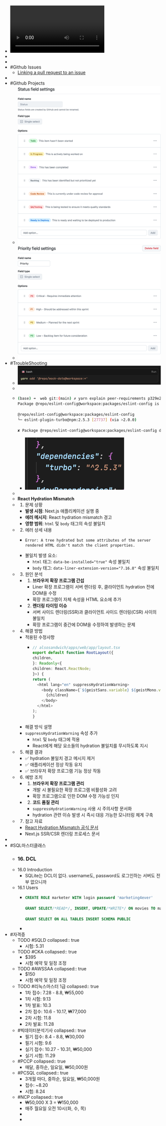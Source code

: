 - ![Screen Recording 2025-05-29 at 22.35.04.mov](../assets/Screen_Recording_2025-05-29_at_22.35.04_1748525966447_0.mov)
-
-
- #Github Issues
	- [Linking a pull request to an issue](https://docs.github.com/en/issues/tracking-your-work-with-issues/using-issues/linking-a-pull-request-to-an-issue)
-
- #Github Projects
	- ![image.png](../assets/image_1748496324264_0.png)
	- ![image.png](../assets/image_1748496348548_0.png)
- #TroubleShooting
	- ![image.png](../assets/image_1748504858317_0.png)
	-
	- ```bash
	  (base) ➜  web git:(main) ✗ yarn explain peer-requirements p329e2
	  Package @repo/eslint-config@workspace:packages/eslint-config is requested to provide turbo by its descendants
	  
	  @repo/eslint-config@workspace:packages/eslint-config
	  └─ eslint-plugin-turbo@npm:2.5.3 [27737] (via >2.0.0)
	  
	  ✘ Package @repo/eslint-config@workspace:packages/eslint-config does not provide turbo.
	  ```
		- ![image.png](../assets/image_1748504879492_0.png)
	-
	- **React Hydration Mismatch**
	- 1. 문제 상황
		- **발생 시점**: Next.js 애플리케이션 실행 중
		- **에러 메시지**: React hydration mismatch 경고
		- **영향 범위**: `html` 및 `body` 태그의 속성 불일치
	- 2. 에러 상세 내용
		- ```
		  Error: A tree hydrated but some attributes of the server rendered HTML didn't match the client properties.
		  ```
		- 불일치 발생 요소:
			- `html` 태그: `data-be-installed="true"` 속성 불일치
			- `body` 태그: `data-liner-extension-version="7.16.8"` 속성 불일치
	- 3. 원인 분석
		- 1. **브라우저 확장 프로그램 간섭**
			- Liner 확장 프로그램이 서버 렌더링 후, 클라이언트 hydration 전에 DOM을 수정
			- 확장 프로그램이 자체 속성을 HTML 요소에 추가
		- 2. **렌더링 타이밍 이슈**
			- 서버 사이드 렌더링(SSR)과 클라이언트 사이드 렌더링(CSR) 사이의 불일치
			- 확장 프로그램이 중간에 DOM을 수정하여 발생하는 문제
	- 4. 해결 방법
		- 적용된 수정사항
			- ```typescript
			  // alsosandwich/apps/web/app/layout.tsx
			  export default function RootLayout({
			  children,
			  }: Readonly<{
			  children: React.ReactNode;
			  }>) {
			  return (
			    <html lang="en" suppressHydrationWarning>
			      <body className={`${geistSans.variable} ${geistMono.variable}`} suppressHydrationWarning>
			        {children}
			      </body>
			    </html>
			  );
			  }
			  ```
		- 해결 방식 설명
		- `suppressHydrationWarning` 속성 추가
			- `html` 및 `body` 태그에 적용
			- React에게 해당 요소들의 hydration 불일치를 무시하도록 지시
	- 5. 해결 결과
		- ✅ hydration 불일치 경고 메시지 제거
		- ✅ 애플리케이션 정상 작동 유지
		- ✅ 브라우저 확장 프로그램 기능 정상 작동
	- 6. 예방 조치
		- 1. **브라우저 확장 프로그램 관리**
			- 개발 시 불필요한 확장 프로그램 비활성화 고려
			- 확장 프로그램으로 인한 DOM 수정 가능성 인지
		- 2. **코드 품질 관리**
			- `suppressHydrationWarning` 사용 시 주의사항 문서화
			- hydration 관련 이슈 발생 시 즉시 대응 가능한 모니터링 체계 구축
	- 7. 참고 자료
		- [React Hydration Mismatch 공식 문서](https://react.dev/link/hydration-mismatch)
		- Next.js SSR/CSR 렌더링 프로세스 문서
-
- #SQL마스터클래스
	- ### 16. DCL
	- 16.0 Introduction
		- SQLite는 DCL이 없다. username도, password도 로그인하는 서버도 전부 없으니까
	- 16.1 Users
		- ```sql
		  CREATE ROLE marketer WITH login password 'marketing4ever'
		  
		  GRANT SELECT/*READ*/, INSERT, UPDATE/*WRITE*/ ON movies TO marketer;
		  
		  GRANT SELECT ON ALL TABLES INSERT SCHEMA PUBLIC
		  ```
		-
- #자격증
	- TODO #SQLD
	  collapsed:: true
		- 시험: 5.31
	- TODO #CKA
	  collapsed:: true
		- $395
		- 시험 예약 및 일정 조정
	- TODO #AWSSAA
	  collapsed:: true
		- $150
		- 시험 예약 및 일정 조정
	- TODO #리눅스마스터 1급
	  collapsed:: true
		- 1차 접수: 7.28 - 8.8, ₩55,000
		- 1차 시험: 9.13
		- 1차 발표: 10.3
		- 2차 접수: 10.6 - 10.17, ₩77,000
		- 2차 시험: 11.8
		- 2차 발표: 11.28
	- #빅데이터분석기사
	  collapsed:: true
		- 필기 접수: 8.4 - 8.8, ₩30,000
		- 필기 시험: 9.6
		- 실기 접수: 10.27 - 10.31, ₩50,000
		- 실기 시험: 11.29
	- #PCCP
	  collapsed:: true
		- 매달, 중하순, 일요일, ₩50,000원
	- #PCSQL
	  collapsed:: true
		- 3개월 마다, 중하순, 일요일, ₩50,000원
		- 접수: ~8.20
		- 시험: 8.24
	- #NCP
	  collapsed:: true
		- ₩50,000 X 3 = ₩150,000
		- 매주 월요일 오전 10시(화, 수, 목)
		-
		-